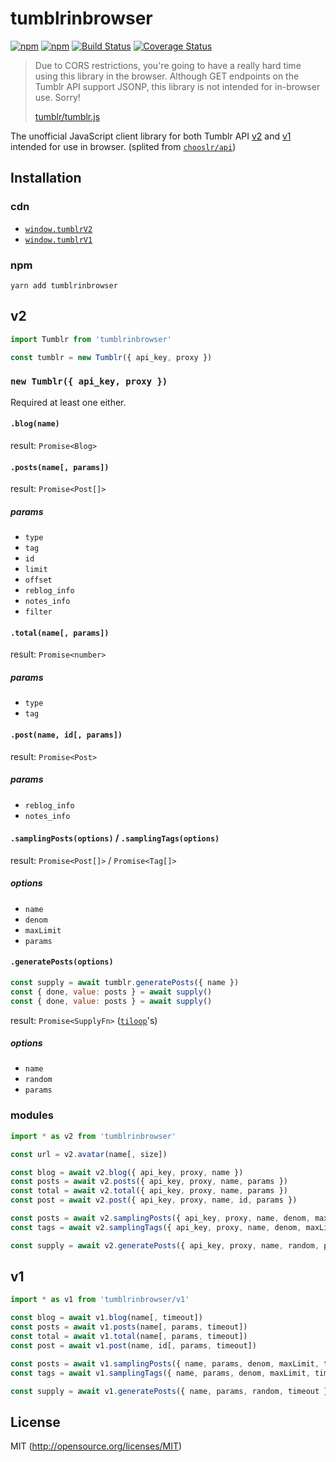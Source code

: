 # tumblrinbrowser

[![npm](https://img.shields.io/npm/v/tumblrinbrowser.svg?longCache=true&style=flat-square)](https://www.npmjs.com/package/tumblrinbrowser)
[![npm](https://img.shields.io/npm/dm/tumblrinbrowser.svg?longCache=true&style=flat-square)](https://www.npmjs.com/package/tumblrinbrowser)
[![Build Status](https://img.shields.io/travis/chooslr/tumblrinbrowser.svg?longCache=true&style=flat-square)](https://travis-ci.org/chooslr/tumblrinbrowser)
[![Coverage Status](https://img.shields.io/codecov/c/github/chooslr/tumblrinbrowser.svg?longCache=true&style=flat-square)](https://codecov.io/github/chooslr/tumblrinbrowser)

> Due to CORS restrictions, you're going to have a really hard time using this library in the browser. Although GET endpoints on the Tumblr API support JSONP, this library is not intended for in-browser use. Sorry!
>
> [tumblr/tumblr.js](https://github.com/tumblr/tumblr.js/)

The unofficial JavaScript client library for both Tumblr API [v2](http://www.tumblr.com/docs/api/v2) and [v1](https://www.tumblr.com/docs/en/api/v1) intended for use in browser. (splited from [`chooslr/api`](https://github.com/chooslr/api))

## Installation

### cdn
- [`window.tumblrV2`](https://cdn.jsdelivr.net/npm/tumblrinbrowser/v2/min.js)
- [`window.tumblrV1`](https://cdn.jsdelivr.net/npm/tumblrinbrowser/v1/min.js)

### npm
```shell
yarn add tumblrinbrowser
```


## v2
```js
import Tumblr from 'tumblrinbrowser'

const tumblr = new Tumblr({ api_key, proxy })
```

### `new Tumblr({ api_key, proxy })`
Required at least one either.

#### `.blog(name)`
result: `Promise<Blog>`

#### `.posts(name[, params])`
result: `Promise<Post[]>`
##### params
- `type`
- `tag`
- `id`
- `limit`
- `offset`
- `reblog_info`
- `notes_info`
- `filter`

#### `.total(name[, params])`
result: `Promise<number>`
##### params
- `type`
- `tag`

#### `.post(name, id[, params])`
result: `Promise<Post>`
##### params
- `reblog_info`
- `notes_info`

#### `.samplingPosts(options)` / `.samplingTags(options)`
result: `Promise<Post[]>` / `Promise<Tag[]>`
##### options
- `name`
- `denom`
- `maxLimit`
- `params`

#### `.generatePosts(options)`
```js
const supply = await tumblr.generatePosts({ name })
const { done, value: posts } = await supply()
const { done, value: posts } = await supply()
```
result: `Promise<SupplyFn>` ([`tiloop`](https://github.com/kthjm/tiloop)'s)
##### options
- `name`
- `random`
- `params`


### modules
```js
import * as v2 from 'tumblrinbrowser'

const url = v2.avatar(name[, size])

const blog = await v2.blog({ api_key, proxy, name })
const posts = await v2.posts({ api_key, proxy, name, params })
const total = await v2.total({ api_key, proxy, name, params })
const post = await v2.post({ api_key, proxy, name, id, params })

const posts = await v2.samplingPosts({ api_key, proxy, name, denom, maxLimit, params })
const tags = await v2.samplingTags({ api_key, proxy, name, denom, maxLimit, params })

const supply = await v2.generatePosts({ api_key, proxy, name, random, params })
```

## v1
```js
import * as v1 from 'tumblrinbrowser/v1'

const blog = await v1.blog(name[, timeout])
const posts = await v1.posts(name[, params, timeout])
const total = await v1.total(name[, params, timeout])
const post = await v1.post(name, id[, params, timeout])

const posts = await v1.samplingPosts({ name, params, denom, maxLimit, timeout })
const tags = await v1.samplingTags({ name, params, denom, maxLimit, timeout })

const supply = await v1.generatePosts({ name, params, random, timeout })
```

## License
MIT (http://opensource.org/licenses/MIT)
